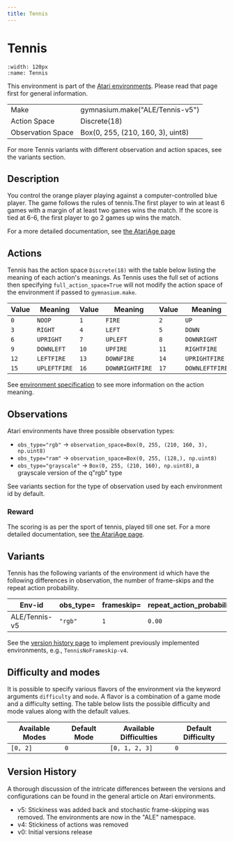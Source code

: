 ```yaml
---
title: Tennis
---
```


# Tennis

```{figure} ../_static/videos/environments/tennis.gif
:width: 120px
:name: Tennis
```

This environment is part of the <a href='..'>Atari environments</a>. Please read that page first for general information.

|                   |                                   |
|-------------------|-----------------------------------|
| Make              | gymnasium.make("ALE/Tennis-v5")   |
| Action Space      | Discrete(18)                      |
| Observation Space | Box(0, 255, (210, 160, 3), uint8) |

For more Tennis variants with different observation and action spaces, see the variants section.

## Description

You control the orange player playing against a computer-controlled blue player. The game follows the rules of tennis.The first player to win at least 6 games with a margin of at least two games wins the match. If the score is tied at 6-6, the first player to go 2 games up wins the match.

For a more detailed documentation, see [the AtariAge page](https://atariage.com/manual_html_page.php?SoftwareLabelID=555)

## Actions

Tennis has the action space `Discrete(18)` with the table below listing the meaning of each action's meanings.
As Tennis uses the full set of actions then specifying `full_action_space=True` will not modify the action space of the environment if passed to `gymnasium.make`.

| Value   | Meaning      | Value   | Meaning         | Value   | Meaning        |
|---------|--------------|---------|-----------------|---------|----------------|
| `0`     | `NOOP`       | `1`     | `FIRE`          | `2`     | `UP`           |
| `3`     | `RIGHT`      | `4`     | `LEFT`          | `5`     | `DOWN`         |
| `6`     | `UPRIGHT`    | `7`     | `UPLEFT`        | `8`     | `DOWNRIGHT`    |
| `9`     | `DOWNLEFT`   | `10`    | `UPFIRE`        | `11`    | `RIGHTFIRE`    |
| `12`    | `LEFTFIRE`   | `13`    | `DOWNFIRE`      | `14`    | `UPRIGHTFIRE`  |
| `15`    | `UPLEFTFIRE` | `16`    | `DOWNRIGHTFIRE` | `17`    | `DOWNLEFTFIRE` |

See [environment specification](../env-spec) to see more information on the action meaning.

## Observations

Atari environments have three possible observation types:

- `obs_type="rgb"` -> `observation_space=Box(0, 255, (210, 160, 3), np.uint8)`
- `obs_type="ram"` -> `observation_space=Box(0, 255, (128,), np.uint8)`
- `obs_type="grayscale"` -> `Box(0, 255, (210, 160), np.uint8)`, a grayscale version of the q"rgb" type

See variants section for the type of observation used by each environment id by default.

### Reward

The scoring is as per the sport of tennis, played till one set. For a more detailed documentation, see [the AtariAge page](https://atariage.com/manual_html_page.php?SoftwareLabelID=555).

## Variants

Tennis has the following variants of the environment id which have the following differences in observation,
the number of frame-skips and the repeat action probability.

| Env-id        | obs_type=   | frameskip=   | repeat_action_probability=   |
|---------------|-------------|--------------|------------------------------|
| ALE/Tennis-v5 | `"rgb"`     | `1`          | `0.00`                       |

See the [version history page](https://ale.farama.org/environments/#version-history-and-naming-schemes) to implement previously implemented environments, e.g., `TennisNoFrameskip-v4`.

## Difficulty and modes

It is possible to specify various flavors of the environment via the keyword arguments `difficulty` and `mode`.
A flavor is a combination of a game mode and a difficulty setting. The table below lists the possible difficulty and mode values
along with the default values.

| Available Modes   | Default Mode   | Available Difficulties   | Default Difficulty   |
|-------------------|----------------|--------------------------|----------------------|
| `[0, 2]`          | `0`            | `[0, 1, 2, 3]`           | `0`                  |

## Version History

A thorough discussion of the intricate differences between the versions and configurations can be found in the general article on Atari environments.

* v5: Stickiness was added back and stochastic frame-skipping was removed. The environments are now in the "ALE" namespace.
* v4: Stickiness of actions was removed
* v0: Initial versions release
